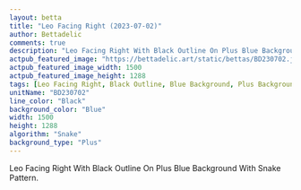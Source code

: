 ```yaml
---
layout: betta
title: "Leo Facing Right (2023-07-02)"
author: Bettadelic
comments: true
description: "Leo Facing Right With Black Outline On Plus Blue Background With Snake Pattern."
actpub_featured_image: "https://bettadelic.art/static/bettas/BD230702.jpg"
actpub_featured_image_width: 1500
actpub_featured_image_height: 1288
tags: [Leo Facing Right, Black Outline, Blue Background, Plus Background Pattern, Snake Pattern, July 2023]
unitName: "BD230702"
line_color: "Black"
background_color: "Blue"
width: 1500
height: 1288
algorithm: "Snake"
background_type: "Plus"
---
```


Leo Facing Right With Black Outline On Plus Blue Background With Snake Pattern.
